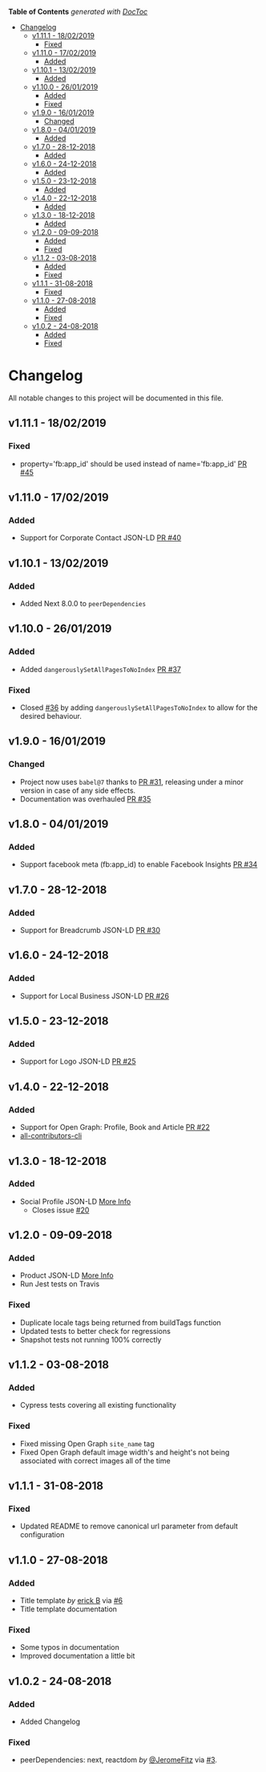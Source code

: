<!-- START doctoc generated TOC please keep comment here to allow auto update -->
<!-- DON'T EDIT THIS SECTION, INSTEAD RE-RUN doctoc TO UPDATE -->

**Table of Contents** _generated with [DocToc](https://github.com/thlorenz/doctoc)_

- [Changelog](#changelog)
  - [v1.11.1 - 18/02/2019](#v1111---18022019)
    - [Fixed](#fixed)
  - [v1.11.0 - 17/02/2019](#v1110---17022019)
    - [Added](#added)
  - [v1.10.1 - 13/02/2019](#v1101---13022019)
    - [Added](#added-1)
  - [v1.10.0 - 26/01/2019](#v1100---26012019)
    - [Added](#added-2)
    - [Fixed](#fixed-1)
  - [v1.9.0 - 16/01/2019](#v190---16012019)
    - [Changed](#changed)
  - [v1.8.0 - 04/01/2019](#v180---04012019)
    - [Added](#added-3)
  - [v1.7.0 - 28-12-2018](#v170---28-12-2018)
    - [Added](#added-4)
  - [v1.6.0 - 24-12-2018](#v160---24-12-2018)
    - [Added](#added-5)
  - [v1.5.0 - 23-12-2018](#v150---23-12-2018)
    - [Added](#added-6)
  - [v1.4.0 - 22-12-2018](#v140---22-12-2018)
    - [Added](#added-7)
  - [v1.3.0 - 18-12-2018](#v130---18-12-2018)
    - [Added](#added-8)
  - [v1.2.0 - 09-09-2018](#v120---09-09-2018)
    - [Added](#added-9)
    - [Fixed](#fixed-2)
  - [v1.1.2 - 03-08-2018](#v112---03-08-2018)
    - [Added](#added-10)
    - [Fixed](#fixed-3)
  - [v1.1.1 - 31-08-2018](#v111---31-08-2018)
    - [Fixed](#fixed-4)
  - [v1.1.0 - 27-08-2018](#v110---27-08-2018)
    - [Added](#added-11)
    - [Fixed](#fixed-5)
  - [v1.0.2 - 24-08-2018](#v102---24-08-2018)
    - [Added](#added-12)
    - [Fixed](#fixed-6)

<!-- END doctoc generated TOC please keep comment here to allow auto update -->

# Changelog

All notable changes to this project will be documented in this file.

## v1.11.1 - 18/02/2019

### Fixed

- property='fb:app_id' should be used instead of name='fb:app_id' [PR #45](https://github.com/garmeeh/next-seo/pull/45)

## v1.11.0 - 17/02/2019

### Added

- Support for Corporate Contact JSON-LD [PR #40](https://github.com/garmeeh/next-seo/pull/40)

## v1.10.1 - 13/02/2019

### Added

- Added Next 8.0.0 to `peerDependencies`

## v1.10.0 - 26/01/2019

### Added

- Added `dangerouslySetAllPagesToNoIndex` [PR #37](https://github.com/garmeeh/next-seo/pull/37)

### Fixed

- Closed [#36](https://github.com/garmeeh/next-seo/issues/36) by adding `dangerouslySetAllPagesToNoIndex` to allow for the desired behaviour.

## v1.9.0 - 16/01/2019

### Changed

- Project now uses `babel@7` thanks to [PR #31](https://github.com/garmeeh/next-seo/pull/31), releasing under a minor version in case of any side effects.
- Documentation was overhauled [PR #35](https://github.com/garmeeh/next-seo/pull/35)

## v1.8.0 - 04/01/2019

### Added

- Support facebook meta (fb:app_id) to enable Facebook Insights [PR #34](https://github.com/garmeeh/next-seo/pull/34)

## v1.7.0 - 28-12-2018

### Added

- Support for Breadcrumb JSON-LD [PR #30](https://github.com/garmeeh/next-seo/pull/30)

## v1.6.0 - 24-12-2018

### Added

- Support for Local Business JSON-LD [PR #26](https://github.com/garmeeh/next-seo/pull/26)

## v1.5.0 - 23-12-2018

### Added

- Support for Logo JSON-LD [PR #25](https://github.com/garmeeh/next-seo/pull/25)

## v1.4.0 - 22-12-2018

### Added

- Support for Open Graph: Profile, Book and Article [PR #22](https://github.com/garmeeh/next-seo/pull/22)
- [all-contributors-cli](https://www.npmjs.com/package/all-contributors-cli)

## v1.3.0 - 18-12-2018

### Added

- Social Profile JSON-LD [More Info](https://developers.google.com/search/docs/data-types/social-profile)
  - Closes issue [#20](https://github.com/garmeeh/next-seo/issues/20)

## v1.2.0 - 09-09-2018

### Added

- Product JSON-LD [More Info](https://developers.google.com/search/docs/data-types/product)
- Run Jest tests on Travis

### Fixed

- Duplicate locale tags being returned from buildTags function
- Updated tests to better check for regressions
- Snapshot tests not running 100% correctly

## v1.1.2 - 03-08-2018

### Added

- Cypress tests covering all existing functionality

### Fixed

- Fixed missing Open Graph `site_name` tag
- Fixed Open Graph default image width's and height's not being associated with correct images all of the time

## v1.1.1 - 31-08-2018

### Fixed

- Updated README to remove canonical url parameter from default configuration

## v1.1.0 - 27-08-2018

### Added

- Title template _by_ [erick B](https://github.com/erickeno) via [#6](https://github.com/garmeeh/next-seo/pull/6)
- Title template documentation

### Fixed

- Some typos in documentation
- Improved documentation a little bit

## v1.0.2 - 24-08-2018

### Added

- Added Changelog

### Fixed

- peerDependencies: next, reactdom _by_ [@JeromeFitz](https://github.com/JeromeFitz) via [#3](https://github.com/garmeeh/next-seo/pull/3).

